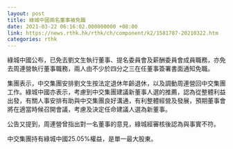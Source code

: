 ```yaml
---
layout: post
title: 綠城中國兩名董事被免職
date: 2021-03-22 06:16:02.000000000 +08:00
link: https://news.rthk.hk/rthk/ch/component/k2/1581787-20210322.htm
categories: rthk
---
```


綠城中國公布，已免去劉文生執行董事、提名委員會及薪酬委員會成員職務，亦免去周連營執行董事職務，兩人由不少於四分之三在任董事簽署書面通知免職。

集團表示，中交集團安排劉文生按法定退休年齡退休，以及調動周連營回中交集團工作。綠城中國亦表示，考慮到中交集團建議新董事人選的推薦，認為從整體利益出發，有關人事安排有助與中交集團良好溝通，有利整體經營及發展，預期董事會將在適當時候召開會議，考慮及決定任命建議人選為新董事。

公告又提到，周連營曾指出對一名董事的意見，綠城經審核後認為與事實不符。

中交集團持有綠城中國25.05%權益，是單一最大股東。
